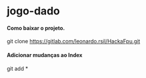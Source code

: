 # jogo-dado


#### Como baixar o projeto.
git clone https://gitlab.com/leonardo.rsil/HackaFpu.git


#### Adicionar mudanças ao Index
git add *


